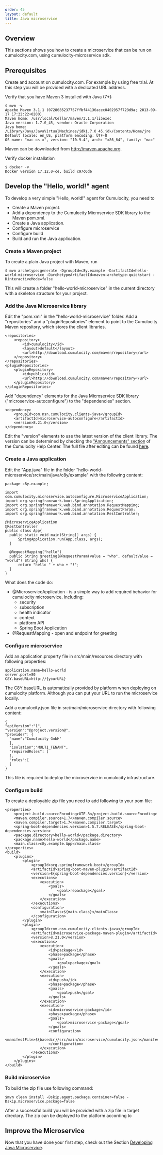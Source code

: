```yaml
---
order: 45
layout: default
title: Java microservice
---
```


## Overview
This sections shows you how to create a microservice that can be run on cumulocity.com, using cumulocity-microservice sdk.

## Prerequisites

Create and account on cumulocity.com. For example by using free trial. At this step you will be provided with a dedicated URL address.

Verify that you have Maven 3 installed with Java (7+):

    $ mvn -v
    Apache Maven 3.1.1 (0728685237757ffbf44136acec0402957f723d9a; 2013-09-17 17:22:22+0200)
    Maven home: /usr/local/Cellar/maven/3.1.1/libexec
    Java version: 1.7.0_45, vendor: Oracle Corporation
    Java home: /Library/Java/JavaVirtualMachines/jdk1.7.0_45.jdk/Contents/Home/jre
    Default locale: en_US, platform encoding: UTF-8
    OS name: "mac os x", version: "10.9.4", arch: "x86_64", family: "mac"

Maven can be downloaded from http://maven.apache.org.

Verify docker installation

    $ docker -v
    Docker version 17.12.0-ce, build c97c6d6

## Develop the "Hello, world!" agent

To develop a very simple "Hello, world!" agent for Cumulocity, you need to

* Create a Maven project.
* Add a dependency to the Cumulocity Microservice SDK library to the Maven pom.xml.
* Create a Java application.
* Configure microservice
* Configure build
* Build and run the Java application.

### Create a Maven project

To create a plain Java project with Maven, run

	$ mvn archetype:generate -DgroupId=c8y.example -DartifactId=hello-world-microservice -DarchetypeArtifactId=maven-archetype-quickstart -DinteractiveMode=false

This will create a folder "hello-world-microservice" in the current directory with a skeleton structure for your project.

### Add the  Java Microservice library

Edit the "pom.xml" in the "hello-world-microservice" folder. Add a "repositories" and a "pluginRepositories" element to point to the Cumulocity Maven repository, which stores the client libraries.

    <repositories>
        <repository>
            <id>cumulocity</id>
            <layout>default</layout>
            <url>http://download.cumulocity.com/maven/repository</url>
        </repository>
    </repositories>
    <pluginRepositories>
        <pluginRepository>
            <id>public</id>
            <url>http://download.cumulocity.com/maven/repository</url>
        </pluginRepository>
    </pluginRepositories>


Add "dependency" elements for the Java Microservice SDK library ("microservice-autoconfigure") to the "dependencies" section.

	<dependency>
		<groupId>com.nsn.cumulocity.clients-java</groupId>
		<artifactId>microservice-autoconfigure</artifactId>
		<version>8.21.0</version>
	</dependency>

Edit the "version" elements to use the latest version of the client library. The version can be determined by checking the ["Announcements" section](https://cumulocity.zendesk.com/hc/en-us/sections/200381323-Announcements) of the Cumulocity Help Center. The full file after editing can be found [here](/guides/java/pom.xml).

### Create a Java application

Edit the "App.java" file in the folder "hello-world-microservice/src/main/java/c8y/example" with the following content:

    package c8y.example;

    import com.cumulocity.microservice.autoconfigure.MicroserviceApplication;
    import org.springframework.boot.SpringApplication;
    import org.springframework.web.bind.annotation.RequestMapping;
    import org.springframework.web.bind.annotation.RequestParam;
    import org.springframework.web.bind.annotation.RestController;

    @MicroserviceApplication
    @RestController
    public class App{
      public static void main(String[] args) {
          SpringApplication.run(App.class, args);
      }

      @RequestMapping("hello")
      public String greeting(@RequestParam(value = "who", defaultValue = "world") String who) {
          return "hello " + who + "!";
      }
    }

What does the code do:
* @MicroserviceApplication - is a simple way to add required behavior for cumulocity microservice. Including:
  * security
  * subscription
  * health indicator
  * context
  * platform API
  * Spring Boot Application
* @RequestMapping - open and endpoint for greeting

### Configure microservice

Add an application.property file in src/main/resources directory with following properties:

    application.name=hello-world
    server.port=80
    C8Y.baseURL=http://{yourURL}

The C8Y.baseURL is automatically provided by platform when deploying on cumulocity platform. Although you can put your URL to run the microservice locally.

Add a cumulocity.json file in src/main/microservice directory with following content:

    {
    "apiVersion":"1",
    "version":"@project.version@",
    "provider": {
      "name":"Cumulocity GmbH"
      },
      "isolation":"MULTI_TENANT",
      "requiredRoles": [
      ],
      "roles":[
      ]
    }

This file is required to deploy the microservice in cumulocity infrastructure.

### Configure build

To create a deployable zip file you need to add following to your pom file:

    <properties>
        <project.build.sourceEncoding>UTF-8</project.build.sourceEncoding>
        <maven.compiler.source>1.7</maven.compiler.source>
        <maven.compiler.target>1.7</maven.compiler.target>
        <spring-boot-dependencies.version>1.5.7.RELEASE</spring-boot-dependencies.version>
        <package.directory>hello-world</package.directory>
        <package.name>hello-world</package.name>
        <main.class>c8y.example.App</main.class>
    </properties>
    <build>
        <plugins>
            <plugin>
                <groupId>org.springframework.boot</groupId>
                <artifactId>spring-boot-maven-plugin</artifactId>
                <version>${spring-boot-dependencies.version}</version>
                <executions>
                    <execution>
                        <goals>
                            <goal>repackage</goal>
                        </goals>
                    </execution>
                </executions>
                <configuration>
                    <mainClass>${main.class}</mainClass>
                </configuration>
            </plugin>
            <plugin>
                <groupId>com.nsn.cumulocity.clients-java</groupId>
                <artifactId>microservice-package-maven-plugin</artifactId>
                <version>8.21.0</version>
                <executions>
                    <execution>
                        <id>package</id>
                        <phase>package</phase>
                        <goals>
                            <goal>package</goal>
                        </goals>
                    </execution>
                    <execution>
                        <id>push</id>
                        <phase>package</phase>
                        <goals>
                            <goal>push</goal>
                        </goals>
                    </execution>
                    <execution>
                        <id>microservice-package</id>
                        <phase>package</phase>
                        <goals>
                            <goal>microservice-package</goal>
                        </goals>
                        <configuration>
                            <manifestFile>${basedir}/src/main/microservice/cumulocity.json</manifestFile>
                        </configuration>
                    </execution>
                </executions>
            </plugin>
        </plugins>
    </build>

### Build microservice

To build the zip file use following command:

    $mvn clean install -Dskip.agent.package.container=false -Dskip.microservice.package=false

After a successful build you will be provided with a zip file in target directory. The zip can be deployed to the platform according to

## Improve the Microservice

Now that you have done your first step, check out the Section [Developing Java Microservice](/guides/java/developing-microservice).
